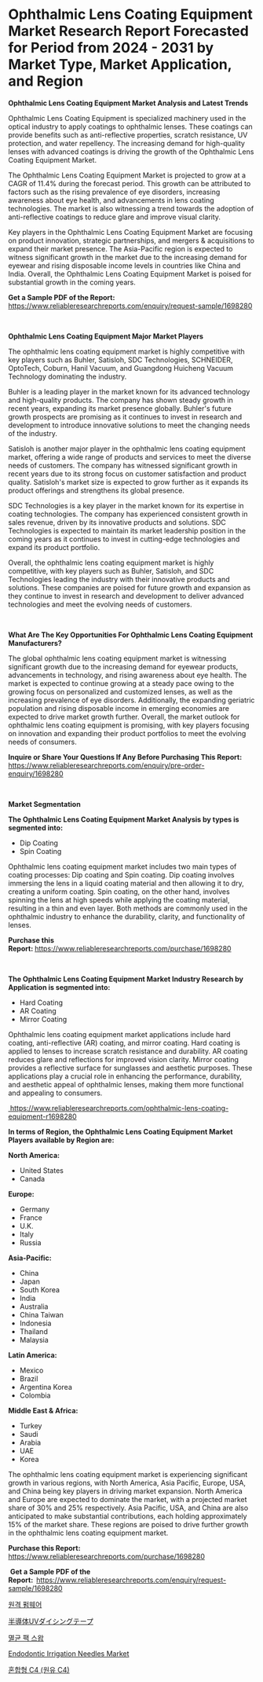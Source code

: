 <p><h1>Ophthalmic Lens Coating Equipment Market Research Report Forecasted for Period from 2024 -  2031 by Market Type, Market Application, and Region</h1></p><p><strong>Ophthalmic Lens Coating Equipment Market Analysis and Latest Trends</strong></p>
<p><p>Ophthalmic Lens Coating Equipment is specialized machinery used in the optical industry to apply coatings to ophthalmic lenses. These coatings can provide benefits such as anti-reflective properties, scratch resistance, UV protection, and water repellency. The increasing demand for high-quality lenses with advanced coatings is driving the growth of the Ophthalmic Lens Coating Equipment Market.</p><p>The Ophthalmic Lens Coating Equipment Market is projected to grow at a CAGR of 11.4% during the forecast period. This growth can be attributed to factors such as the rising prevalence of eye disorders, increasing awareness about eye health, and advancements in lens coating technologies. The market is also witnessing a trend towards the adoption of anti-reflective coatings to reduce glare and improve visual clarity.</p><p>Key players in the Ophthalmic Lens Coating Equipment Market are focusing on product innovation, strategic partnerships, and mergers & acquisitions to expand their market presence. The Asia-Pacific region is expected to witness significant growth in the market due to the increasing demand for eyewear and rising disposable income levels in countries like China and India. Overall, the Ophthalmic Lens Coating Equipment Market is poised for substantial growth in the coming years.</p></p>
<p><strong>Get a Sample PDF of the Report:&nbsp;</strong> <a href="https://www.reliableresearchreports.com/enquiry/request-sample/1698280">https://www.reliableresearchreports.com/enquiry/request-sample/1698280</a></p>
<p>&nbsp;</p>
<p><strong>Ophthalmic Lens Coating Equipment Major Market Players</strong></p>
<p><p>The ophthalmic lens coating equipment market is highly competitive with key players such as Buhler, Satisloh, SDC Technologies, SCHNEIDER, OptoTech, Coburn, Hanil Vacuum, and Guangdong Huicheng Vacuum Technology dominating the industry. </p><p>Buhler is a leading player in the market known for its advanced technology and high-quality products. The company has shown steady growth in recent years, expanding its market presence globally. Buhler's future growth prospects are promising as it continues to invest in research and development to introduce innovative solutions to meet the changing needs of the industry.</p><p>Satisloh is another major player in the ophthalmic lens coating equipment market, offering a wide range of products and services to meet the diverse needs of customers. The company has witnessed significant growth in recent years due to its strong focus on customer satisfaction and product quality. Satisloh's market size is expected to grow further as it expands its product offerings and strengthens its global presence.</p><p>SDC Technologies is a key player in the market known for its expertise in coating technologies. The company has experienced consistent growth in sales revenue, driven by its innovative products and solutions. SDC Technologies is expected to maintain its market leadership position in the coming years as it continues to invest in cutting-edge technologies and expand its product portfolio.</p><p>Overall, the ophthalmic lens coating equipment market is highly competitive, with key players such as Buhler, Satisloh, and SDC Technologies leading the industry with their innovative products and solutions. These companies are poised for future growth and expansion as they continue to invest in research and development to deliver advanced technologies and meet the evolving needs of customers.</p></p>
<p>&nbsp;</p>
<p><strong>What Are The Key Opportunities For Ophthalmic Lens Coating Equipment Manufacturers?</strong></p>
<p><p>The global ophthalmic lens coating equipment market is witnessing significant growth due to the increasing demand for eyewear products, advancements in technology, and rising awareness about eye health. The market is expected to continue growing at a steady pace owing to the growing focus on personalized and customized lenses, as well as the increasing prevalence of eye disorders. Additionally, the expanding geriatric population and rising disposable income in emerging economies are expected to drive market growth further. Overall, the market outlook for ophthalmic lens coating equipment is promising, with key players focusing on innovation and expanding their product portfolios to meet the evolving needs of consumers.</p></p>
<p><strong>Inquire or Share Your Questions If Any Before Purchasing This Report:</strong> <a href="https://www.reliableresearchreports.com/enquiry/pre-order-enquiry/1698280">https://www.reliableresearchreports.com/enquiry/pre-order-enquiry/1698280</a></p>
<p>&nbsp;</p>
<p><strong>Market Segmentation</strong></p>
<p><strong>The Ophthalmic Lens Coating Equipment Market Analysis by types is segmented into:</strong></p>
<p><ul><li>Dip Coating</li><li>Spin Coating</li></ul></p>
<p><p>Ophthalmic lens coating equipment market includes two main types of coating processes: Dip coating and Spin coating. Dip coating involves immersing the lens in a liquid coating material and then allowing it to dry, creating a uniform coating. Spin coating, on the other hand, involves spinning the lens at high speeds while applying the coating material, resulting in a thin and even layer. Both methods are commonly used in the ophthalmic industry to enhance the durability, clarity, and functionality of lenses.</p></p>
<p><strong>Purchase this Report:&nbsp;</strong><a href="https://www.reliableresearchreports.com/purchase/1698280">https://www.reliableresearchreports.com/purchase/1698280</a></p>
<p>&nbsp;</p>
<p><strong>The Ophthalmic Lens Coating Equipment Market Industry Research by Application is segmented into:</strong></p>
<p><ul><li>Hard Coating</li><li>AR Coating</li><li>Mirror Coating</li></ul></p>
<p><p>Ophthalmic lens coating equipment market applications include hard coating, anti-reflective (AR) coating, and mirror coating. Hard coating is applied to lenses to increase scratch resistance and durability. AR coating reduces glare and reflections for improved vision clarity. Mirror coating provides a reflective surface for sunglasses and aesthetic purposes. These applications play a crucial role in enhancing the performance, durability, and aesthetic appeal of ophthalmic lenses, making them more functional and appealing to consumers.</p></p>
<p><a href="https://www.reliableresearchreports.com/ophthalmic-lens-coating-equipment-r1698280">&nbsp;https://www.reliableresearchreports.com/ophthalmic-lens-coating-equipment-r1698280</a></p>
<p><strong>In terms of Region, the Ophthalmic Lens Coating Equipment Market Players available by Region are:</strong></p>
<p>
    <p> <strong> North America: </strong>
        <ul>
            <li>United States</li>
            <li>Canada</li>
        </ul>
        </p> 
    <p> <strong> Europe: </strong>
        <ul>
            <li>Germany</li>
            <li>France</li>
            <li>U.K.</li>
            <li>Italy</li>
            <li>Russia</li>
        </ul>
        </p> 
    <p> <strong> Asia-Pacific: </strong>
        <ul>
            <li>China</li>
            <li>Japan</li>
            <li>South Korea</li>
            <li>India</li>
            <li>Australia</li>
            <li>China Taiwan</li>
            <li>Indonesia</li>
            <li>Thailand</li>
            <li>Malaysia</li>
        </ul>
        </p> 
    <p> <strong> Latin America: </strong>
        <ul>
            <li>Mexico</li>
            <li>Brazil</li>
            <li>Argentina Korea</li>
            <li>Colombia</li>
        </ul>
        </p> 
    <p> <strong> Middle East & Africa: </strong>
        <ul>
            <li>Turkey</li>
            <li>Saudi</li>
            <li>Arabia</li>
            <li>UAE</li>
            <li>Korea</li>
        </ul>
    </p>
    </p>
<p><p>The ophthalmic lens coating equipment market is experiencing significant growth in various regions, with North America, Asia Pacific, Europe, USA, and China being key players in driving market expansion. North America and Europe are expected to dominate the market, with a projected market share of 30% and 25% respectively. Asia Pacific, USA, and China are also anticipated to make substantial contributions, each holding approximately 15% of the market share. These regions are poised to drive further growth in the ophthalmic lens coating equipment market.</p></p>
<p><strong>Purchase this Report: </strong><a href="https://www.reliableresearchreports.com/purchase/1698280">https://www.reliableresearchreports.com/purchase/1698280</a></p>
<p>&nbsp;<strong>Get a Sample PDF of the Report:&nbsp;&nbsp;</strong><a href="https://www.reliableresearchreports.com/enquiry/request-sample/1698280">https://www.reliableresearchreports.com/enquiry/request-sample/1698280</a></p>
<p><strong></strong></p>
<p><p><a href="https://medium.com/@axintepreda1/%EC%9B%90%EA%B2%A9-%ED%8E%8C%EC%9B%A8%EC%96%B4-%EC%8B%9C%EC%9E%A5-%EC%A0%90%EC%9C%A0%EC%9C%A8-%EB%B3%80%ED%99%94-%EB%B0%8F-%EC%8B%9C%EC%9E%A5-%EC%84%B1%EC%9E%A5-%EC%B6%94%EC%9D%B4-2024-2031-c8d439c1020d">원격 펌웨어</a></p><p><a href="https://github.com/JoanaNitzsche/Market-Research-Report-List-1/blob/main/5474048100542.md">半導体UVダイシングテープ</a></p><p><a href="https://medium.com/@dougschmidt26/%EB%85%B8%ED%99%94-%EB%90%9C-%ED%8C%A9-%EC%8A%A4%EC%99%91-%EC%8B%9C%EC%9E%A5-%EC%A1%B0%EC%82%AC-%EB%B3%B4%EA%B3%A0%EC%84%9C-%EA%B7%B8-%EC%97%AD%EC%82%AC-%EB%B0%8F-%EC%98%88%EC%B8%A1-2024%EB%85%84%EB%B6%80%ED%84%B0-2031%EB%85%84%EA%B9%8C%EC%A7%80-58021e0cbcd1">멸균 팩 스왑</a></p><p><a href="https://github.com/singletonthaxterkelliehr2df/Market-Research-Report-List-2/blob/main/endodontic-irrigation-needles-market.md">Endodontic Irrigation Needles Market</a></p><p><a href="https://github.com/victorsharp87978/Market-Research-Report-List-1/blob/main/834147694086.md">혼합형 C4 (원유 C4)</a></p></p>